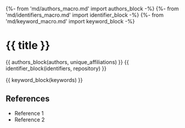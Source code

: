 {%- from 'md/authors_macro.md' import authors_block -%}
{%- from 'md/identifiers_macro.md' import identifier_block -%}
{%- from 'md/keyword_macro.md' import keyword_block -%}
# {{ title }}

{{ authors_block(authors, unique_affiliations) }}
{{ identifier_block(identifiers, repository) }}

{{ keyword_block(keywords) }}

## References

- Reference 1
- Reference 2
